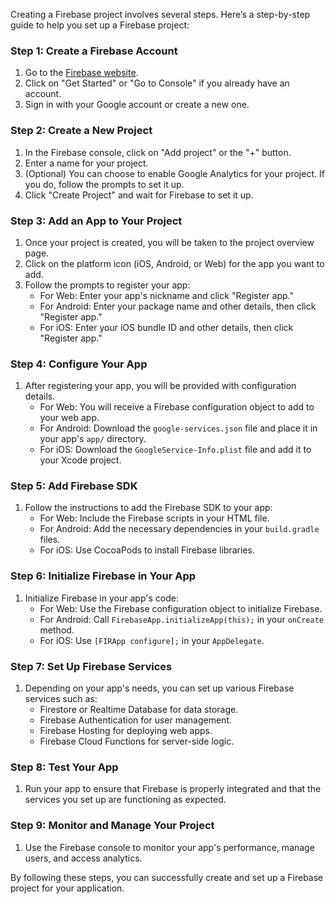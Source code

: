 Creating a Firebase project involves several steps. Here’s a step-by-step guide to help you set up a Firebase project:

### Step 1: Create a Firebase Account
1. Go to the [Firebase website](https://firebase.google.com/).
2. Click on "Get Started" or "Go to Console" if you already have an account.
3. Sign in with your Google account or create a new one.

### Step 2: Create a New Project
1. In the Firebase console, click on "Add project" or the "+" button.
2. Enter a name for your project.
3. (Optional) You can choose to enable Google Analytics for your project. If you do, follow the prompts to set it up.
4. Click "Create Project" and wait for Firebase to set it up.

### Step 3: Add an App to Your Project
1. Once your project is created, you will be taken to the project overview page.
2. Click on the platform icon (iOS, Android, or Web) for the app you want to add.
3. Follow the prompts to register your app:
   - For Web: Enter your app's nickname and click "Register app."
   - For Android: Enter your package name and other details, then click "Register app."
   - For iOS: Enter your iOS bundle ID and other details, then click "Register app."

### Step 4: Configure Your App
1. After registering your app, you will be provided with configuration details.
   - For Web: You will receive a Firebase configuration object to add to your web app.
   - For Android: Download the `google-services.json` file and place it in your app's `app/` directory.
   - For iOS: Download the `GoogleService-Info.plist` file and add it to your Xcode project.

### Step 5: Add Firebase SDK
1. Follow the instructions to add the Firebase SDK to your app:
   - For Web: Include the Firebase scripts in your HTML file.
   - For Android: Add the necessary dependencies in your `build.gradle` files.
   - For iOS: Use CocoaPods to install Firebase libraries.

### Step 6: Initialize Firebase in Your App
1. Initialize Firebase in your app's code:
   - For Web: Use the Firebase configuration object to initialize Firebase.
   - For Android: Call `FirebaseApp.initializeApp(this);` in your `onCreate` method.
   - For iOS: Use `[FIRApp configure];` in your `AppDelegate`.

### Step 7: Set Up Firebase Services
1. Depending on your app's needs, you can set up various Firebase services such as:
   - Firestore or Realtime Database for data storage.
   - Firebase Authentication for user management.
   - Firebase Hosting for deploying web apps.
   - Firebase Cloud Functions for server-side logic.

### Step 8: Test Your App
1. Run your app to ensure that Firebase is properly integrated and that the services you set up are functioning as expected.

### Step 9: Monitor and Manage Your Project
1. Use the Firebase console to monitor your app's performance, manage users, and access analytics.

By following these steps, you can successfully create and set up a Firebase project for your application.
